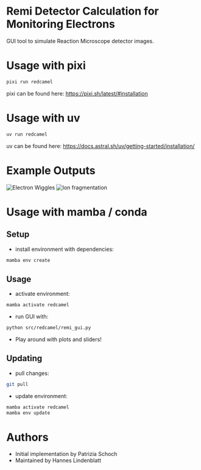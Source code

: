 <!--
SPDX-FileCopyrightText: 2025 Patrizia Schoch
SPDX-FileContributor: Hannes Lindenblatt

SPDX-License-Identifier: GPL-3.0-or-later
-->

# Remi Detector Calculation for Monitoring Electrons

GUI tool to simulate Reaction Microscope detector images.

# Usage with pixi

```bash
pixi run redcamel
```

pixi can be found here: https://pixi.sh/latest/#installation

# Usage with uv

```bash
uv run redcamel
```

uv can be found here: https://docs.astral.sh/uv/getting-started/installation/

# Example Outputs

![Electron Wiggles](Electrons.png) ![Ion fragmentation](Ions.png)

# Usage with mamba / conda

## Setup

- install environment with dependencies:

```bash
mamba env create
```

## Usage

- activate environment:

```bash
mamba activate redcamel
```

- run GUI with:

```bash
python src/redcamel/remi_gui.py
```

- Play around with plots and sliders!

## Updating

- pull changes:

```bash
git pull
```

- update environment:

```bash
mamba activate redcamel
mamba env update
```

# Authors

- Initial implementation by Patrizia Schoch
- Maintained by Hannes Lindenblatt
